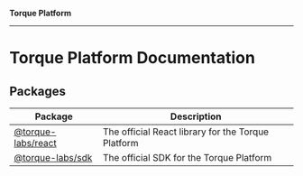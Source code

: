 **Torque Platform**

***

# Torque Platform Documentation

## Packages

| Package | Description |
| ------ | ------ |
| [@torque-labs/react](./react/README.md) | The official React library for the Torque Platform |
| [@torque-labs/sdk](./sdk/README.md) | The official SDK for the Torque Platform |
